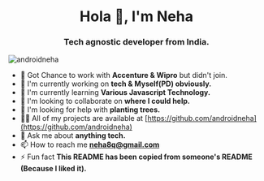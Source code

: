 <h1 align="center">Hola 👋, I'm Neha</h1>
<h3 align="center">Tech agnostic developer from India.</h3>

<p align="left"> <img src="https://komarev.com/ghpvc/?username=androidneha" alt="androidneha" /> </p>

- 🎁 Got Chance to work with **Accenture & Wipro** but didn't join.
- 🔭 I'm currently working on **tech & Myself(PD) obviously.**
- 🌱 I'm currently learning **Various Javascript Technology.**
- 👯 I'm looking to collaborate on **where I could help.**
- 🤝 I'm looking for help with **planting trees.**
- 👨‍💻 All of my projects are available at [https://github.com/androidneha](https://github.com/androidneha)
- 💬 Ask me about **anything tech.**
- 📫 How to reach me **neha8q@gmail.com**
- ⚡ Fun fact **This README has been copied from someone's README (Because I liked it).**
